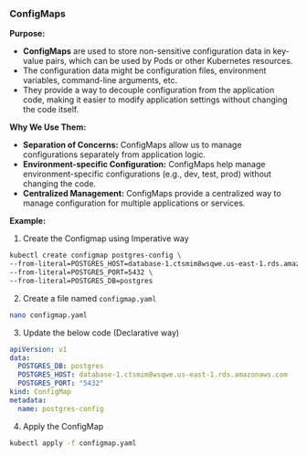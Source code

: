 
### **ConfigMaps**

**Purpose:**
- **ConfigMaps** are used to store non-sensitive configuration data in key-value pairs, which can be used by Pods or other Kubernetes resources.
- The configuration data might be configuration files, environment variables, command-line arguments, etc.
- They provide a way to decouple configuration from the application code, making it easier to modify application settings without changing the code itself.

**Why We Use Them:**
- **Separation of Concerns:** ConfigMaps allow us to manage configurations separately from application logic.
- **Environment-specific Configuration:** ConfigMaps help manage environment-specific configurations (e.g., dev, test, prod) without changing the code.
- **Centralized Management:** ConfigMaps provide a centralized way to manage configuration for multiple applications or services.

**Example:**
1. Create the Configmap using Imperative way    

 ```bash
kubectl create configmap postgres-config \
--from-literal=POSTGRES_HOST=database-1.ctsmim8wsqwe.us-east-1.rds.amazonaws.com \
--from-literal=POSTGRES_PORT=5432 \
--from-literal=POSTGRES_DB=postgres
```

2. Create a file named ```configmap.yaml```
```bash
nano configmap.yaml
```

3. Update the below code (Declarative way)
```yaml
apiVersion: v1
data:
  POSTGRES_DB: postgres
  POSTGRES_HOST: database-1.ctsmim8wsqwe.us-east-1.rds.amazonaws.com
  POSTGRES_PORT: "5432"
kind: ConfigMap
metadata:
  name: postgres-config
```

4. Apply the ConfigMap
```bash
kubectl apply -f configmap.yaml
```
